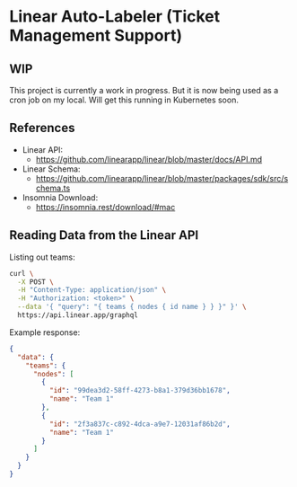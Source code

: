 # Linear Auto-Labeler (Ticket Management Support)

## WIP

This project is currently a work in progress.  But it is now being used as a cron job on my local.  Will get this running in Kubernetes soon.

## References

* Linear API:
  * https://github.com/linearapp/linear/blob/master/docs/API.md
* Linear Schema:
  * https://github.com/linearapp/linear/blob/master/packages/sdk/src/schema.ts
* Insomnia Download:
  * https://insomnia.rest/download/#mac

## Reading Data from the Linear API

Listing out teams:
```bash
curl \
  -X POST \
  -H "Content-Type: application/json" \
  -H "Authorization: <token>" \
  --data '{ "query": "{ teams { nodes { id name } } }" }' \
  https://api.linear.app/graphql
```

Example response:
```json
{
  "data": {
    "teams": {
      "nodes": [
        {
          "id": "99dea3d2-58ff-4273-b8a1-379d36bb1678",
          "name": "Team 1"
        },
        {
          "id": "2f3a837c-c892-4dca-a9e7-12031af86b2d",
          "name": "Team 1"
        }
      ]
    }
  }
}
```
